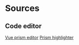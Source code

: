 # Sources

## Code editor
[Vue prism editor](https://github.com/koca/vue-prism-editor/tree/feature/next)
[Prism highlighter](https://prismjs.com/)